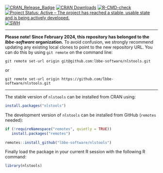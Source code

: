 [![CRAN_Release_Badge](https://www.r-pkg.org/badges/version-ago/nlstools)](https://cran.r-project.org/package=nlstools)
[![CRAN Downloads](https://cranlogs.r-pkg.org/badges/nlstools)](https://cran.r-project.org/package=nlstools)
[![R-CMD-check](https://github.com/lbbe-software/nlstools/workflows/R-CMD-check/badge.svg)](https://github.com/lbbe-software/nlstools/actions)
[![Project Status: Active – The project has reached a stable, usable state and is being actively developed.](https://www.repostatus.org/badges/latest/active.svg)](https://www.repostatus.org/#active)
[![SWH](https://archive.softwareheritage.org/badge/origin/https://github.com/lbbe-software/nlstools/)](https://archive.softwareheritage.org/browse/origin/?origin_url=https://github.com/lbbe-software/nlstools)

---------------------------

**Please note! Since February 2024, this repository has belonged to the *lbbe-software* organization.**
To avoid confusion, we strongly recommend updating any existing local clones to point to the new 
repository URL. You can do this by using `git remote` on the command line:

`git remote set-url origin git@github.com:lbbe-software/nlstools.git`

or 

`git remote set-url origin https://github.com/lbbe-software/nlstools.git`

---------------------------

The stable version of `nlstools` can be installed from CRAN using:
```r
install.packages("nlstools")
```

The development version of `nlstools` can be installed from GitHub (`remotes` needed):
```r
if (!requireNamespace("remotes", quietly = TRUE))
   install.packages("remotes")
   
remotes::install_github("lbbe-software/nlstools")
``` 

Finally load the package in your current R session with the following R command:
```r
library(nlstools)
```
